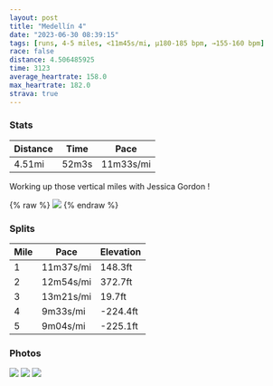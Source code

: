 ```yaml
---
layout: post
title: "Medellín 4"
date: "2023-06-30 08:39:15"
tags: [runs, 4-5 miles, <11m45s/mi, μ180-185 bpm, →155-160 bpm]
race: false
distance: 4.506485925
time: 3123
average_heartrate: 158.0
max_heartrate: 182.0
strava: true
---
```


### Stats

| Distance | Time | Pace |
|----------|------|------|
|4.51mi|52m3s|11m33s/mi|

Working up those vertical miles with Jessica Gordon !

{% raw %}
<img src='https://maps.googleapis.com/maps/api/staticmap?maptype=roadmap&path=enc:muzd@lsdlMBEFBAFNXFBRGTFBA\NDCBIAMBIDAHUJCBOFHjBW\AJ@@AHJVJJEHD@HNLRN`@NLA@Bn@Db@JTJPLDHNH`AJ`@Wp@YZKh@C`@[HXf@\N@FATU^UJ@JGLBz@VRLNBXNf@Z\Hr@b@LTVR`@P\NR@VHJCLB^J^Tx@NxBbBVHb@BRFPXB^CP?TBJHFr@XLJbAj@`@LNBZRD@TPHNXPf@Ld@DRHXV\j@XJv@I\^PDNAFB\b@TC`AY^CNIz@KV?VGz@PVLVBHCHD\ZNGDDFCVEPV^RhALXLRPf@LJ?t@a@t@AVB`@K\g@d@e@TOXc@L_@DS?UBEDc@YaAJ@AOEDAA?SAo@EMBe@EGC@EDAC?{@CYJyAE[GOA]OUUUYGQQa@IEKp@NBHA@IB_@AYKg@E[MAC@CF@^HL?h@BnAXAOD[HEJATGDEPg@Li@@c@Pq@B[FGDWDA@C@KRc@Vs@@YCI[[RP^BP]@O`@{@DETAPSHYXYNILYFG@@BI?K@@BGDK?KCY@KKk@BG?ODMBk@FAHQNo@FmAGSGm@Oe@@GOu@?i@@GKe@SUw@Ya@FNG`@@v@XFH@Ec@IMMi@IQHGAWHS?s@CGE[IYOIWEEs@YWSk@WeBi@OCYBWLUTCLAJBLGjA?b@Sn@KNYLo@EU@YDQFq@@OB{@FaARcALaBl@[Xk@jAOLKTMp@BDCJEHIf@In@g@nBG~@Ab@If@BTNb@FZEFIDARCHONc@Rm@Fo@QU?QSM[Iq@?WI[Ya@KIYFe@FMA_@HFDIOICQFEBI@e@GWn@[QUe@U[WOWYw@]UCyAAc@@{@GUIy@D_@KIBIASDOL?ZHp@\n@@HQ@WDIJEEHN@XIA?IFAJLOGa@YOUODECGZu@qAYSYYQMk@W]WSWYSE?UY[OYWYG[EGGWEu@LuAr@SFc@XQF@A@?KLIBKCc@LaAF_BAUAm@SEDOQOGKKcA_@e@USCSOYKw@GICKKWAI@EB@BDMCH@RSZMd@?NOVIX?VFBCAF?KCQL?NL`@@^ANGDMEEB@h@GPTr@@FAFD`@KRDLLN&key=AIzaSyC1MId7bFpkLXNAaYhBSTb8jLyiSqzbDtM&size=800x800&markers=color:yellow|label:S|6.20391,-75.55911&markers=color:green|label:F|6.204270000000005,-75.55807999999989'>
{% endraw %}

### Splits

| Mile | Pace | Elevation |
|------|------|-----------|
|1|11m37s/mi|148.3ft|
|2|12m54s/mi|372.7ft|
|3|13m21s/mi|19.7ft|
|4|9m33s/mi|-224.4ft|
|5|9m04s/mi|-225.1ft|

### Photos
<img src='https://dgtzuqphqg23d.cloudfront.net/o-jNKYda4c3B5tWjL5ybp3dU_CneLTsV0zmperAfzlg-768x576.jpg'>

<img src='https://dgtzuqphqg23d.cloudfront.net/E0yNNgNL6s5kIz0ryLktpXw283l-h_s6mICSNjCdymM-576x768.jpg'>

<img src='https://dgtzuqphqg23d.cloudfront.net/psd3vRGODjipkf0Y-3_KFMA1O5zRaGdhnD_U14ffIhM-576x768.jpg'>
